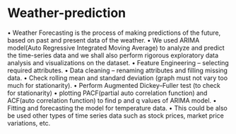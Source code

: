 # Weather-prediction
• Weather Forecasting is the process of making predictions of the future, based on past and present data of the weather. • We used ARIMA model(Auto Regressive Integrated Moving Average) to analyze and predict the time-series data and we shall also perform rigorous exploratory data analysis and visualizations on the dataset. • Feature Engineering – selecting required attributes. • Data cleaning – renaming attributes and filling missing data. • Check rolling mean and standard deviation (graph must not vary too much for stationarity). • Perform Augmented Dickey–Fuller test (to check for stationarity) • plotting PACF(partial auto correlation function) and ACF(auto correlation function) to find p and q values of ARIMA model. • Fitting and forecasting the model for temperature data. • This could be also be used other types of time series data such as stock prices, market price variations, etc.
